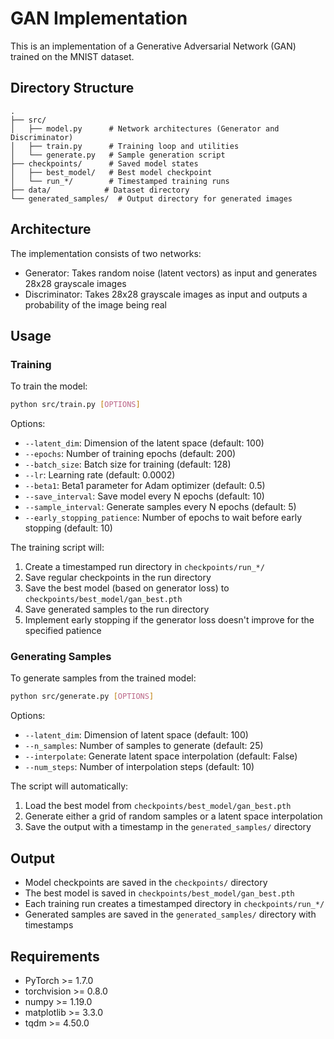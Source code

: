 # GAN Implementation

This is an implementation of a Generative Adversarial Network (GAN) trained on the MNIST dataset.

## Directory Structure

```
.
├── src/
│   ├── model.py      # Network architectures (Generator and Discriminator)
│   ├── train.py      # Training loop and utilities
│   └── generate.py   # Sample generation script
├── checkpoints/      # Saved model states
│   ├── best_model/   # Best model checkpoint
│   └── run_*/        # Timestamped training runs
├── data/            # Dataset directory
└── generated_samples/  # Output directory for generated images
```

## Architecture

The implementation consists of two networks:

- Generator: Takes random noise (latent vectors) as input and generates 28x28 grayscale images
- Discriminator: Takes 28x28 grayscale images as input and outputs a probability of the image being real

## Usage

### Training

To train the model:

```bash
python src/train.py [OPTIONS]
```

Options:
- `--latent_dim`: Dimension of the latent space (default: 100)
- `--epochs`: Number of training epochs (default: 200)
- `--batch_size`: Batch size for training (default: 128)
- `--lr`: Learning rate (default: 0.0002)
- `--beta1`: Beta1 parameter for Adam optimizer (default: 0.5)
- `--save_interval`: Save model every N epochs (default: 10)
- `--sample_interval`: Generate samples every N epochs (default: 5)
- `--early_stopping_patience`: Number of epochs to wait before early stopping (default: 10)

The training script will:
1. Create a timestamped run directory in `checkpoints/run_*/`
2. Save regular checkpoints in the run directory
3. Save the best model (based on generator loss) to `checkpoints/best_model/gan_best.pth`
4. Save generated samples to the run directory
5. Implement early stopping if the generator loss doesn't improve for the specified patience

### Generating Samples

To generate samples from the trained model:

```bash
python src/generate.py [OPTIONS]
```

Options:
- `--latent_dim`: Dimension of latent space (default: 100)
- `--n_samples`: Number of samples to generate (default: 25)
- `--interpolate`: Generate latent space interpolation (default: False)
- `--num_steps`: Number of interpolation steps (default: 10)

The script will automatically:
1. Load the best model from `checkpoints/best_model/gan_best.pth`
2. Generate either a grid of random samples or a latent space interpolation
3. Save the output with a timestamp in the `generated_samples/` directory

## Output

- Model checkpoints are saved in the `checkpoints/` directory
- The best model is saved in `checkpoints/best_model/gan_best.pth`
- Each training run creates a timestamped directory in `checkpoints/run_*/`
- Generated samples are saved in the `generated_samples/` directory with timestamps

## Requirements

- PyTorch >= 1.7.0
- torchvision >= 0.8.0
- numpy >= 1.19.0
- matplotlib >= 3.3.0
- tqdm >= 4.50.0 